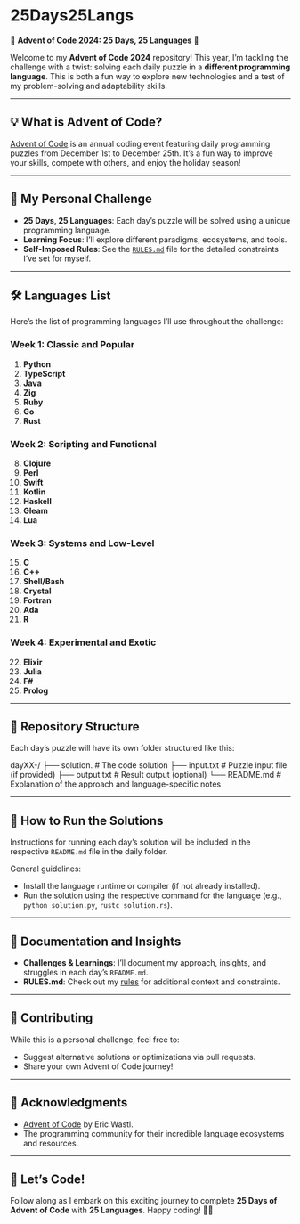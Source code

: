 # 25Days25Langs  

🎄 **Advent of Code 2024: 25 Days, 25 Languages** 🎄  

Welcome to my **Advent of Code 2024** repository! This year, I’m tackling the challenge with a twist: solving each daily puzzle in a **different programming language**. This is both a fun way to explore new technologies and a test of my problem-solving and adaptability skills.

---

## 💡 What is Advent of Code?  
[Advent of Code](https://adventofcode.com/) is an annual coding event featuring daily programming puzzles from December 1st to December 25th. It’s a fun way to improve your skills, compete with others, and enjoy the holiday season!  

---

## 🚀 My Personal Challenge  
- **25 Days, 25 Languages**: Each day’s puzzle will be solved using a unique programming language.  
- **Learning Focus**: I’ll explore different paradigms, ecosystems, and tools.  
- **Self-Imposed Rules**: See the [`RULES.md`](./RULES.md) file for the detailed constraints I’ve set for myself.  

---

## 🛠️ Languages List  

Here’s the list of programming languages I’ll use throughout the challenge:  

### Week 1: Classic and Popular  
1. **Python**  
2. **TypeScript**  
3. **Java**  
4. **Zig**  
5. **Ruby**  
6. **Go**  
7. **Rust**  

### Week 2: Scripting and Functional  
8. **Clojure**  
9. **Perl**  
10. **Swift**  
11. **Kotlin**  
12. **Haskell**  
13. **Gleam**  
14. **Lua**  

### Week 3: Systems and Low-Level  
15. **C**  
16. **C++**  
17. **Shell/Bash**  
18. **Crystal**  
19. **Fortran**  
20. **Ada**  
21. **R**  

### Week 4: Experimental and Exotic  
22. **Elixir**  
23. **Julia**  
24. **F#**  
25. **Prolog**  

---

## 📂 Repository Structure  
Each day’s puzzle will have its own folder structured like this:  

dayXX-<language>/
├── solution.<ext>       # The code solution
├── input.txt            # Puzzle input file (if provided)
├── output.txt           # Result output (optional)
└── README.md            # Explanation of the approach and language-specific notes

---

## 📖 How to Run the Solutions  
Instructions for running each day’s solution will be included in the respective `README.md` file in the daily folder.  

General guidelines:  
- Install the language runtime or compiler (if not already installed).  
- Run the solution using the respective command for the language (e.g., `python solution.py`, `rustc solution.rs`).  

---

## 📝 Documentation and Insights  
- **Challenges & Learnings**: I’ll document my approach, insights, and struggles in each day’s `README.md`.  
- **RULES.md**: Check out my [rules](./RULES.md) for additional context and constraints.  

---

## 🤝 Contributing  
While this is a personal challenge, feel free to:  
- Suggest alternative solutions or optimizations via pull requests.  
- Share your own Advent of Code journey!  

---

## 🌟 Acknowledgments  
- [Advent of Code](https://adventofcode.com/) by Eric Wastl.  
- The programming community for their incredible language ecosystems and resources.  

---

## 🎉 Let’s Code!  
Follow along as I embark on this exciting journey to complete **25 Days of Advent of Code** with **25 Languages**. Happy coding! 🎄✨ 